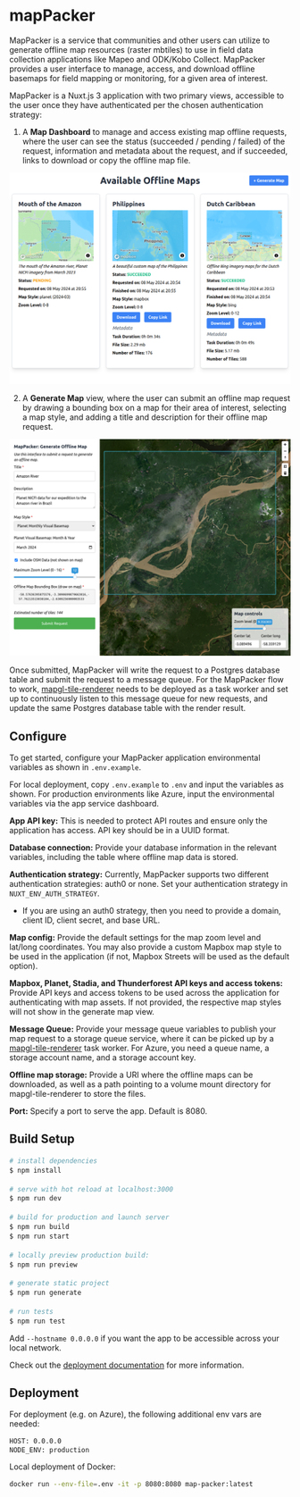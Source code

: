 # mapPacker

MapPacker is a service that communities and other users can utilize to generate offline map resources (raster mbtiles) to use in field data collection applications like Mapeo and ODK/Kobo Collect. MapPacker provides a user interface to manage, access, and download offline basemaps for field mapping or monitoring, for a given area of interest.

MapPacker is a Nuxt.js 3 application with two primary views, accessible to the user once they have authenticated per the chosen authentication strategy:

1. A **Map Dashboard** to manage and access existing map offline requests, where the user can see the status (succeeded / pending / failed) of the request, information and metadata about the request, and if succeeded, links to download or copy the offline map file.

![Map Dashboard](docs/MapDashboard.png)

2. A **Generate Map** view, where the user can submit an offline map request by drawing a bounding box on a map for their area of interest, selecting a map style, and adding a title and description for their offline map request.

![Generate Map](docs/GenerateMap.png)

Once submitted, MapPacker will write the request to a Postgres database table and submit the request to a message queue. For the MapPacker flow to work, [mapgl-tile-renderer](http://github.com/conservationMetrics/mapgl-tile-renderer/) needs to be deployed as a task worker and set up to continuously listen to this message queue for new requests, and update the same Postgres database table with the render result.

## Configure

To get started, configure your MapPacker application environmental variables as shown in `.env.example`.

For local deployment, copy `.env.example` to `.env` and input the variables as shown.
For production environments like Azure, input the environmental variables via the app service dashboard.

**App API key:** This is needed to protect API routes and ensure only the application has access. API key should be in a UUID format.

**Database connection:** Provide your database information in the relevant variables, including the table where offline map data is stored.

**Authentication strategy:** Currently, MapPacker supports two different authentication strategies: auth0 or none. Set your authentication strategy in `NUXT_ENV_AUTH_STRATEGY`.

- If you are using an auth0 strategy, then you need to provide a domain, client ID, client secret, and base URL.

**Map config:** Provide the default settings for the map zoom level and lat/long coordinates. You may also provide a custom Mapbox map style to be used in the application (if not, Mapbox Streets will be used as the default option).

**Mapbox, Planet, Stadia, and Thunderforest API keys and access tokens:** Provide API keys and access tokens to be used across the application for authenticating with map assets. If not provided, the respective map styles will not show in the generate map view.

**Message Queue:** Provide your message queue variables to publish your map request to a storage queue service, where it can be picked up by a [mapgl-tile-renderer](http://github.com/conservationMetrics/mapgl-tile-renderer/) task worker. For Azure, you need a queue name, a storage account name, and a storage account key.

**Offline map storage:** Provide a URI where the offline maps can be downloaded, as well as a path pointing to a volume mount directory for mapgl-tile-renderer to store the files.

**Port:** Specify a port to serve the app. Default is 8080.

## Build Setup

```bash
# install dependencies
$ npm install

# serve with hot reload at localhost:3000
$ npm run dev

# build for production and launch server
$ npm run build
$ npm run start

# locally preview production build:
$ npm run preview

# generate static project
$ npm run generate

# run tests
$ npm run test
```

Add `--hostname 0.0.0.0` if you want the app to be accessible across your local network.

Check out the [deployment documentation](https://nuxt.com/docs/getting-started/deployment) for more information.

## Deployment

For deployment (e.g. on Azure), the following additional env vars are needed:

```
HOST: 0.0.0.0
NODE_ENV: production
```

Local deployment of Docker:

```sh
docker run --env-file=.env -it -p 8080:8080 map-packer:latest
```
